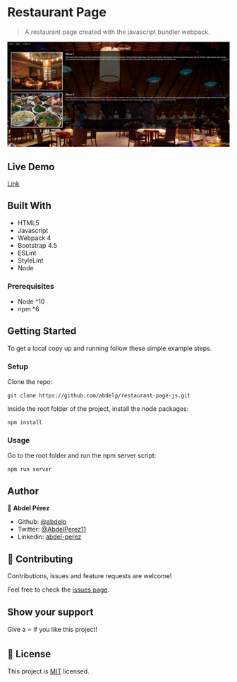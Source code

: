 # Restaurant Page

> A restaurant page created with the javascript bundler webpack.

![screenshot](./app_screenshot.png)

## Live Demo

[Link](https://abdelp.github.io/restaurant-page-js/)

## Built With

- HTML5
- Javascript
- Webpack 4
- Bootstrap 4.5
- ESLint
- StyleLint
- Node 

### Prerequisites

- Node ^10
- npm ^6

## Getting Started

To get a local copy up and running follow these simple example steps.

### Setup

Clone the repo:

```
git clone https://github.com/abdelp/restaurant-page-js.git
```

Inside the root folder of the project, install the node packages:

```
npm install
```

### Usage

Go to the root folder and run the npm server script:

```
npm run server
```


## Author

👤 **Abdel Pérez**

- Github: [@abdelp](https://github.com/abdelp)
- Twitter: [@AbdelPerez11](https://twitter.com/AbdelPerez11)
- Linkedin: [abdel-perez](https://linkedin.com/in/abdel-perez)


## 🤝 Contributing

Contributions, issues and feature requests are welcome!

Feel free to check the [issues page](issues/).

## Show your support

Give a ⭐️ if you like this project!

## 📝 License

This project is [MIT](lic.url) licensed.